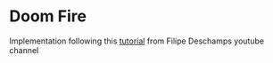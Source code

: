 # Doom Fire #

Implementation following this [tutorial](https://www.youtube.com/watch?v=fxm8cadCqbs) from Filipe Deschamps youtube channel
